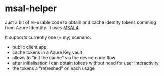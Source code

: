 # msal-helper

Just a bit of re-usable code to obtain and cache identity tokens comming from
Azure Identtity.
It uses [MSAL4j](https://github.com/AzureAD/microsoft-authentication-library-for-java)

It supports currently one (= my) scenario:
  - public client app
  - cache tokens in a Azure Key vault
  - allows to "init the cache" via the device code flow
  - after initialisation I can obtain tokens without need for user interactivity
  - the tokens a "refreshed" on each usage
  
